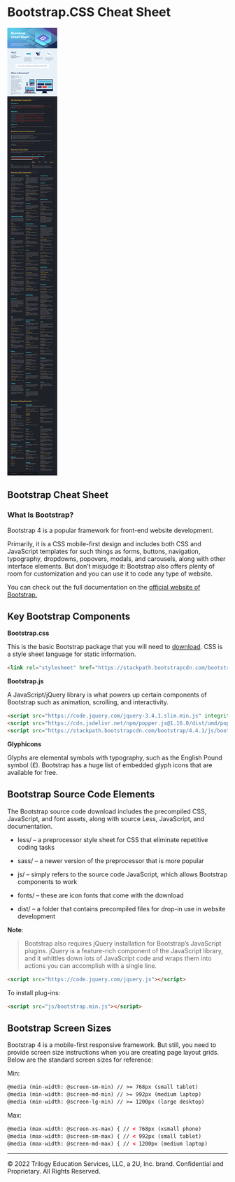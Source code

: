 # Bootstrap.CSS Cheat Sheet

![](../images/Bootstrap-Cheat-Sheet-Summary-Full.png)

## Bootstrap Cheat Sheet
### What Is Bootstrap?
Bootstrap 4 is a popular framework for front-end website development.

Primarily, it is a CSS mobile-first design and includes both CSS and JavaScript templates for such things as forms, buttons, navigation, typography, dropdowns, popovers, modals, and carousels, along with other interface elements. But don’t misjudge it: Bootstrap also offers plenty of room for customization and you can use it to code any type of website.

You can check out the full documentation on the [official website of Bootstrap.](https://getbootstrap.com/docs/4.4/getting-started/introduction/)

## Key Bootstrap Components
**Bootstrap.css**

This is the basic Bootstrap package that you will need to [download](https://getbootstrap.com/docs/4.3/getting-started/download/). CSS is a style sheet language for static information.

```html
<link rel="stylesheet" href="https://stackpath.bootstrapcdn.com/bootstrap/4.4.1/css/bootstrap.min.css" integrity="sha384-Vkoo8x4CGsO3+Hhxv8T/Q5PaXtkKtu6ug5TOeNV6gBiFeWPGFN9MuhOf23Q9Ifjh" crossorigin="anonymous">
```

**Bootstrap.js**

A JavaScript/jQuery library is what powers up certain components of Bootstrap such as animation, scrolling, and interactivity.

```html
<script src="https://code.jquery.com/jquery-3.4.1.slim.min.js" integrity="sha384-J6qa4849blE2+poT4WnyKhv5vZF5SrPo0iEjwBvKU7imGFAV0wwj1yYfoRSJoZ+n" crossorigin="anonymous"></script>
<script src="https://cdn.jsdelivr.net/npm/popper.js@1.16.0/dist/umd/popper.min.js" integrity="sha384-Q6E9RHvbIyZFJoft+2mJbHaEWldlvI9IOYy5n3zV9zzTtmI3UksdQRVvoxMfooAo" crossorigin="anonymous"></script>
<script src="https://stackpath.bootstrapcdn.com/bootstrap/4.4.1/js/bootstrap.min.js" integrity="sha384-wfSDF2E50Y2D1uUdj0O3uMBJnjuUD4Ih7YwaYd1iqfktj0Uod8GCExl3Og8ifwB6" crossorigin="anonymous"></script>
```

**Glyphicons**

Glyphs are elemental symbols with typography, such as the English Pound symbol (£). Bootstrap has a huge list of embedded glyph icons that are available for free.

## Bootstrap Source Code Elements
The Bootstrap source code download includes the precompiled CSS, JavaScript, and font assets, along with source Less, JavaScript, and documentation.

* less/ – a preprocessor style sheet for CSS that eliminate repetitive coding tasks

* sass/ – a newer version of the preprocessor that is more popular
* js/ – simply refers to the source code JavaScript, which allows Bootstrap components to work

* fonts/ – these are icon fonts that come with the download

* dist/ – a folder that contains precompiled files for drop-in use in website development

**Note**: 
> Bootstrap also requires jQuery installation for Bootstrap’s JavaScript plugins. jQuery is a feature-rich component of the JavaScript library, and it whittles down lots of JavaScript code and wraps them into actions you can accomplish with a single line.

```html
<script src="https://code.jquery.com/jquery.js"></script>
```

To install plug-ins:

```html
<script src="js/bootstrap.min.js"></script>
```

## Bootstrap Screen Sizes
Bootstrap 4 is a mobile-first responsive framework. But still, you need to provide screen size instructions when you are creating page layout grids. Below are the standard screen sizes for reference:

Min: 

```html
@media (min-width: @screen-sm-min) // >= 768px (small tablet)
@media (min-width: @screen-md-min) // >= 992px (medium laptop)
@media (min-width: @screen-lg-min) // >= 1200px (large desktop)
```

Max: 

```html
@media (max-width: @screen-xs-max) { // < 768px (xsmall phone)
@media (max-width: @screen-sm-max) { // < 992px (small tablet)
@media (max-width: @screen-md-max) { // < 1200px (medium laptop)
```

---
© 2022 Trilogy Education Services, LLC, a 2U, Inc. brand. Confidential and Proprietary. All Rights Reserved.